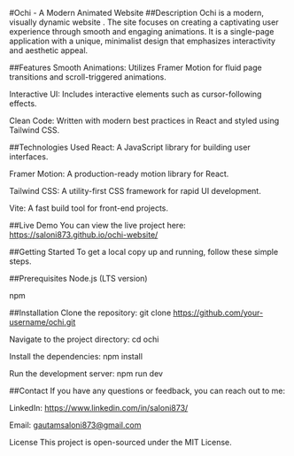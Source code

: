 #Ochi - A Modern Animated Website
##Description
Ochi is a modern, visually dynamic website . The site focuses on creating a captivating user experience through smooth and engaging animations. It is a single-page application with a unique, minimalist design that emphasizes interactivity and aesthetic appeal.

##Features
Smooth Animations: Utilizes Framer Motion for fluid page transitions and scroll-triggered animations.

Interactive UI: Includes interactive elements such as cursor-following effects.

Clean Code: Written with modern best practices in React and styled using Tailwind CSS.

##Technologies Used
React: A JavaScript library for building user interfaces.

Framer Motion: A production-ready motion library for React.

Tailwind CSS: A utility-first CSS framework for rapid UI development.

Vite: A fast build tool for front-end projects.

##Live Demo
You can view the live project here: https://saloni873.github.io/ochi-website/

##Getting Started
To get a local copy up and running, follow these simple steps.

##Prerequisites
Node.js (LTS version)

npm

##Installation
Clone the repository:
git clone https://github.com/your-username/ochi.git

Navigate to the project directory:
cd ochi

Install the dependencies:
npm install

Run the development server:
npm run dev

##Contact
If you have any questions or feedback, you can reach out to me:

LinkedIn: https://www.linkedin.com/in/saloni873/

Email: gautamsaloni873@gmail.com

License
This project is open-sourced under the MIT License.
